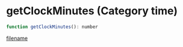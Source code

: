 # getClockMinutes (Category time)

```js
function getClockMinutes(): number
```

[filename](getClockMinutes_m.md ':include')